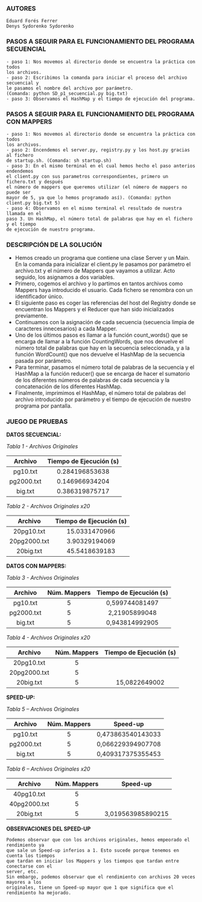 ### AUTORES
    Eduard Forés Ferrer
    Denys Sydorenko Sydorenko

### PASOS A SEGUIR PARA EL FUNCIONAMIENTO DEL PROGRAMA SECUENCIAL

    - paso 1: Nos movemos al directorio donde se encuentra la práctica con todos 
    los archivos.
    - paso 2: Escribimos la comanda para iniciar el proceso del archivo secuencial y 
    le pasamos el nombre del archivo por parámetro. 
    (Comanda: python SD_p1_secuencial.py big.txt)
    - paso 3: Observamos el HashMap y el tiempo de ejecución del programa.

### PASOS A SEGUIR PARA EL FUNCIONAMIENTO DEL PROGRAMA CON MAPPERS

    - paso 1: Nos movemos al directorio donde se encuentra la práctica con todos 
    los archivos.
    - paso 2: Encendemos el server.py, registry.py y los host.py gracias al fichero 
    de startup.sh. (Comanda: sh startup.sh)
    - paso 3: En el mismo terminal en el cual hemos hecho el paso anterios endendemos 
    el client.py con sus parametros correspondientes, primero un fichero.txt y después 
    el número de mappers que queremos utilizar (el número de mappers no puede ser 
    mayor de 5, ya que lo hemos programado así). (Comanda: python client.py big.txt 5)
    - paso 4: Observamos en el mismo terminal el resultado de nuestra llamada en el 
    paso 3. Un HashMap, el número total de palabras que hay en el fichero y el tiempo 
    de ejecución de nuestro programa.

### DESCRIPCIÓN DE LA SOLUCIÓN
- Hemos creado un programa que contiene una clase Server y un Main. En la comanda para inicializar el client.py le pasamos por parámetro el archivo.txt y el número de Mappers que vayamos a utilizar. Acto seguido, los asignamos a dos variables.
- Primero, cogemos el archivo y lo partimos en tantos archivos como Mappers haya introducido el usuario. Cada fichero se renombra con un identificador único.
- El siguiente paso es coger las referencias del host del Registry donde se encuentran los Mappers y el Reducer que han sido inicializados previamente.
- Continuamos con la asignación de cada secuencia (secuencia limpia de caracteres innecesarios) a cada Mapper.
- Uno de los últimos pasos es llamar a la función count_words() que se encarga de llamar a la función CountingWords, que nos devuelve el número total de palabras que hay en la secuencia seleccionada, y a la función WordCount() que nos devuelve el HashMap de la secuencia pasada por parámetro.
- Para terminar, pasamos el número total de palabras de la secuencia y el HashMap a la función reducer() que se encarga de hacer el sumatorio de los diferentes números de palabras de cada secuencia y la concatenación de los diferentes HashMap.
- Finalmente, imprimimos el HashMap, el número total de palabras del archivo introducido por parámetro y el tiempo de ejecución de nuestro programa por pantalla.

### JUEGO DE PRUEBAS
**DATOS SECUENCIAL:**

*Tabla 1 - Archivos Originales*

| Archivo       | Tiempo de Ejecución (s) |
| :------------: | :----------------------: |
| pg10.txt      | 0.284196853638       |
| pg2000.txt  | 0.146966934204       |
| big.txt         | 0.386319875717       |

*Tabla 2 - Archivos Originales x20*

| Archivo       | Tiempo de Ejecución (s) |
| :------------: | :----------------------: |
| 20pg10.txt      | 15.0331470966     |
| 20pg2000.txt  | 3.90329194069     |
| 20big.txt         | 45.5418639183     |

**DATOS CON MAPPERS:**

*Tabla 3 - Archivos Originales*

| Archivo       | Núm. Mappers | Tiempo de Ejecución (s) |
| :------------: | :----------------------: | :----------------------: |
| pg10.txt      | 5 | 0,599744081497     |
| pg2000.txt  | 5 | 2,21905899048       |
| big.txt         | 5 | 0,943814992905     |

*Tabla 4 - Archivos Originales x20*

| Archivo       | Núm. Mappers | Tiempo de Ejecución (s) |
| :------------: | :----------------------: | :----------------------: |
| 20pg10.txt      | 5 |        |
| 20pg2000.txt  | 5 |        |
| 20big.txt         | 5 | 15,0822649002       |

**SPEED-UP:**

*Tabla 5 – Archivos Originales*

| Archivo       | Núm. Mappers | Speed-up |
| :------------: | :----------------------: | :----------------------: |
| pg10.txt      | 5 | 0,473863540143033       |
| pg2000.txt  | 5 | 0,066229394907708       |
| big.txt         | 5 | 0,409317375355453       |

*Tabla 6 – Archivos Originales x20*

| Archivo       | Núm. Mappers | Speed-up |
| :------------: | :----------------------: | :----------------------: |
| 40pg10.txt      | 5 |        |
| 40pg2000.txt  | 5 |        |
| 20big.txt         | 5 | 3,019563985890215       |

**OBSERVACIONES DEL SPEED-UP**

    Podemos observar que con los archivos originales, hemos empeorado el rendimiento ya
    que sale un Speed-up inferios a 1. Esto sucede porque tenemos en cuenta los tiempos
    que tardan en iniciar los Mappers y los tiempos que tardan entre conectarse con el
    server, etc.
    Sin embargo, podemos observar que el rendimiento con archivos 20 veces mayores a los
    originales, tiene un Speed-up mayor que 1 que significa que el rendimiento ha mejorado.

